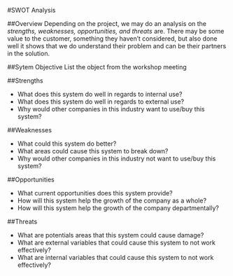 #SWOT Analysis

##Overview
Depending on the project, we may do an analysis on the _strengths, weaknesses, opportunities, and threats_ are. There may be some value to the customer, something they haven’t considered, but also done well it shows that we do understand their problem and can be their partners in the solution.

##Sytem Objective
List the object from the workshop meeting

##Strengths
- What does this system do well in regards to internal use?
- What does this system do well in regards to external use?
- Why would other companies in this industry want to use/buy this system?

##Weaknesses
- What could this system do better?
- What areas could cause this system to break down?
- Why would other companies in this industry not want to use/buy this system?

##Opportunities
- What current opportunities does this system provide?
- How will this system help the growth of the company as a whole?
- How will this system help the growth of the company departmentally?

##Threats
- What are potentials areas that this system could cause damage?
- What are external variables that could cause this system to not work effectively?
- What are internal variables that could cause this system to not work effectively?
